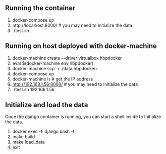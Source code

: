 
## Running the container

1. docker-compose up
2. http://localhost:8000/ # you may need to Initialize the data
3. ./test.sh

## Running on host deployed with docker-machine

1. docker-machine create --driver virtualbox hbpdocker
2. eval $(docker-machine env hbpdocker)
3. docker-machine scp -r ./data hbpdocker:.
4. docker-compose up
5. docker-machine ls   # get the IP address
6. http://192.168.1.56:8000/ # you may need to Initialize the data
7. ./test.sh 192.168.1.56

## Initialize and load the data

Once the django container is running, you can start a shell inside to Initialize
the data.

1. docker exec -ti django bash -l
2. make build
3. make load_data
4. exit
